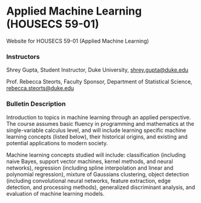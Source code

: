 # Applied Machine Learning (HOUSECS 59-01)
Website for HOUSECS 59-01 (Applied Machine Learning)

### Instructors
Shrey Gupta, Student Instructor, Duke University, shrey.gupta@duke.edu

Prof. Rebecca Steorts, Faculty Sponsor, Department of Statistical Science, rebecca.steorts@duke.edu

### Bulletin Description
Introduction to topics in machine learning through an applied perspective. The course assumes basic fluency in programming and mathematics at the single-variable calculus level, and will include learning specific machine learning concepts (listed below), their historical origins, and existing and potential applications to modern society.

Machine learning concepts studied will include: classification (including naive Bayes, support vector machines, kernel methods, and neural networks), regression (including spline interpolation and linear and polynomial regression), mixture of Gaussians clustering, object detection (including convolutional neural networks, feature extraction, edge detection, and processing methods), generalized discriminant analysis, and evaluation of machine learning models.
